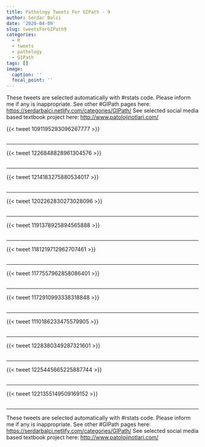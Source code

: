 ```yaml
---
title: Pathology Tweets For GIPath - 9
author: Serdar Balci
date: '2020-04-09'
slug: tweetsForGIPath9
categories:
  - R
  - tweets
  - pathology
  - GIPath
tags: []
image:
  caption: ''
  focal_point: ''
---
```



These tweets are selected automatically with #rstats code. Please inform me if any is inappropriate.
See other #GIPath pages here: https://serdarbalci.netlify.com/categories/GIPath/ 
See selected social media based textbook project here: http://www.patolojinotlari.com/

{{< tweet 1091195293096267777 >}}
<br>
<br>
<hr>
{{< tweet 1226848828961304576 >}}
<br>
<br>
<hr>
{{< tweet 1214183275880534017 >}}
<br>
<br>
<hr>
{{< tweet 1202262830273028096 >}}
<br>
<br>
<hr>
{{< tweet 1191378925894565888 >}}
<br>
<br>
<hr>
{{< tweet 1181219712962707461 >}}
<br>
<br>
<hr>
{{< tweet 1177557962858086401 >}}
<br>
<br>
<hr>
{{< tweet 1172910993338318848 >}}
<br>
<br>
<hr>
{{< tweet 1110186233475579905 >}}
<br>
<br>
<hr>
{{< tweet 1228380349287321601 >}}
<br>
<br>
<hr>
{{< tweet 1225445665225887744 >}}
<br>
<br>
<hr>
{{< tweet 1221355149509169152 >}}
<br>
<br>
<hr>


These tweets are selected automatically with #rstats code. Please inform me if any is inappropriate.
See other #GIPath pages here: https://serdarbalci.netlify.com/categories/GIPath/ 
See selected social media based textbook project here: http://www.patolojinotlari.com/
